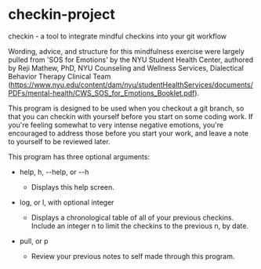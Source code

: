 # checkin-project

checkin - a tool to integrate mindful checkins into your git workflow

Wording, advice, and structure for this mindfulness exercise were largely pulled from 'SOS for Emotions' by the NYU Student Health Center, authored by Reji Mathew, PhD, NYU Counseling and Wellness Services, Dialectical Behavior Therapy Clinical Team (https://www.nyu.edu/content/dam/nyu/studentHealthServices/documents/PDFs/mental-health/CWS_SOS_for_Emotions_Booklet.pdf).

This program is designed to be used when you checkout a git branch, so that you can checkin with yourself before you start on some coding work. If you're feeling somewhat to very intense negative emotions, you're encouraged to address those before you start your work, and leave a note to yourself to be reviewed later.

This program has three optional arguments:

- help, h, --help, or --h

  - Displays this help screen.

- log, or l, with optional integer

  - Displays a chronological table of all of your previous checkins. Include an integer n to limit the checkins to the previous n, by date.

- pull, or p

  - Review your previous notes to self made through this program.